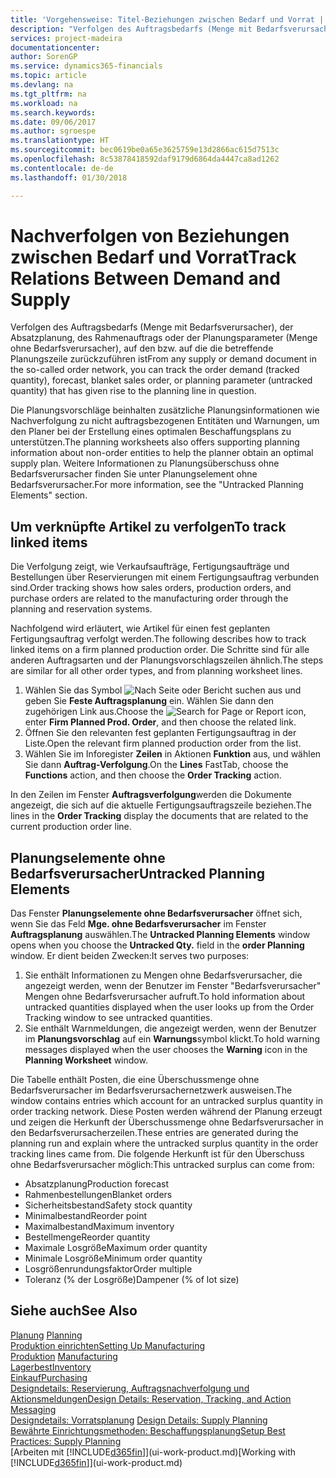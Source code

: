```yaml
---
title: 'Vorgehensweise: Titel-Beziehungen zwischen Bedarf und Vorrat | Microsoft Docs'
description: "Verfolgen des Auftragsbedarfs (Menge mit Bedarfsverursacher), der Absatzplanung, des Rahmenauftrags oder der Planungsparameter (Menge ohne Bedarfsverursacher), auf den bzw. auf die die betreffende Planungszeile zurückzuführen ist"
services: project-madeira
documentationcenter: 
author: SorenGP
ms.service: dynamics365-financials
ms.topic: article
ms.devlang: na
ms.tgt_pltfrm: na
ms.workload: na
ms.search.keywords: 
ms.date: 09/06/2017
ms.author: sgroespe
ms.translationtype: HT
ms.sourcegitcommit: bec0619be0a65e3625759e13d2866ac615d7513c
ms.openlocfilehash: 8c53878418592daf9179d6864da4447ca8ad1262
ms.contentlocale: de-de
ms.lasthandoff: 01/30/2018

---
```

# <a name="track-relations-between-demand-and-supply"></a><span data-ttu-id="c8af5-103">Nachverfolgen von Beziehungen zwischen Bedarf und Vorrat</span><span class="sxs-lookup"><span data-stu-id="c8af5-103">Track Relations Between Demand and Supply</span></span>
<span data-ttu-id="c8af5-104">Verfolgen des Auftragsbedarfs (Menge mit Bedarfsverursacher), der Absatzplanung, des Rahmenauftrags oder der Planungsparameter (Menge ohne Bedarfsverursacher), auf den bzw. auf die die betreffende Planungszeile zurückzuführen ist</span><span class="sxs-lookup"><span data-stu-id="c8af5-104">From any supply or demand document in the so-called order network, you can track the order demand (tracked quantity), forecast, blanket sales order, or planning parameter (untracked quantity) that has given rise to the planning line in question.</span></span>

<span data-ttu-id="c8af5-105">Die Planungsvorschläge beinhalten zusätzliche Planungsinformationen wie  Nachverfolgung zu nicht auftragsbezogenen Entitäten und  Warnungen, um den Planer bei der Erstellung eines optimalen Beschaffungsplans zu unterstützen.</span><span class="sxs-lookup"><span data-stu-id="c8af5-105">The planning worksheets also offers supporting planning information about non-order entities to help the planner obtain an optimal supply plan.</span></span> <span data-ttu-id="c8af5-106">Weitere Informationen zu Planungsüberschuss ohne Bedarfsverursacher finden Sie unter  Planungselement ohne Bedarfsverursacher.</span><span class="sxs-lookup"><span data-stu-id="c8af5-106">For more information, see the "Untracked Planning Elements" section.</span></span>

## <a name="to-track-linked-items"></a><span data-ttu-id="c8af5-107">Um verknüpfte Artikel zu verfolgen</span><span class="sxs-lookup"><span data-stu-id="c8af5-107">To track linked items</span></span>
<span data-ttu-id="c8af5-108">Die Verfolgung zeigt, wie Verkaufsaufträge, Fertigungsaufträge und Bestellungen über Reservierungen mit einem Fertigungsauftrag verbunden sind.</span><span class="sxs-lookup"><span data-stu-id="c8af5-108">Order tracking shows how sales orders, production orders, and purchase orders are related to the manufacturing order through the planning and reservation systems.</span></span>

<span data-ttu-id="c8af5-109">Nachfolgend wird erläutert, wie Artikel für einen fest geplanten Fertigungsauftrag verfolgt werden.</span><span class="sxs-lookup"><span data-stu-id="c8af5-109">The following describes how to track linked items on a firm planned production order.</span></span> <span data-ttu-id="c8af5-110">Die Schritte sind für alle anderen Auftragsarten und der Planungsvorschlagszeilen ähnlich.</span><span class="sxs-lookup"><span data-stu-id="c8af5-110">The steps are similar for all other order types, and from planning worksheet lines.</span></span>

1. <span data-ttu-id="c8af5-111">Wählen Sie das Symbol ![Nach Seite oder Bericht suchen](media/ui-search/search_small.png "Symbol Nach Seite oder Bericht suchen") aus und geben Sie **Feste Auftragsplanung** ein. Wählen Sie dann den zugehörigen Link aus.</span><span class="sxs-lookup"><span data-stu-id="c8af5-111">Choose the ![Search for Page or Report](media/ui-search/search_small.png "Search for Page or Report icon") icon, enter **Firm Planned Prod. Order**, and then choose the related link.</span></span>
2. <span data-ttu-id="c8af5-112">Öffnen Sie den relevanten fest geplanten Fertigungsauftrag in der Liste.</span><span class="sxs-lookup"><span data-stu-id="c8af5-112">Open the relevant firm planned production order from the list.</span></span>
3. <span data-ttu-id="c8af5-113">Wählen Sie im Inforegister **Zeilen** in Aktionen **Funktion** aus, und wählen Sie dann **Auftrag-Verfolgung**.</span><span class="sxs-lookup"><span data-stu-id="c8af5-113">On the **Lines** FastTab, choose the **Functions** action, and then choose the **Order Tracking** action.</span></span>

<span data-ttu-id="c8af5-114">In den Zeilen im Fenster  **Auftragsverfolgung**werden die Dokumente angezeigt, die sich auf die aktuelle Fertigungsauftragszeile beziehen.</span><span class="sxs-lookup"><span data-stu-id="c8af5-114">The lines in the **Order Tracking** display the documents that are related to the current production order line.</span></span>

## <a name="untracked-planning-elements"></a><span data-ttu-id="c8af5-115">Planungselemente ohne Bedarfsverursacher</span><span class="sxs-lookup"><span data-stu-id="c8af5-115">Untracked Planning Elements</span></span>
<span data-ttu-id="c8af5-116">Das Fenster **Planungselemente ohne Bedarfsverursacher** öffnet sich, wenn Sie das Feld **Mge. ohne Bedarfsverursacher** im Fenster **Auftragsplanung** auswählen.</span><span class="sxs-lookup"><span data-stu-id="c8af5-116">The **Untracked Planning Elements** window opens when you choose the **Untracked Qty.** field in the **order Planning** window.</span></span> <span data-ttu-id="c8af5-117">Er dient beiden Zwecken:</span><span class="sxs-lookup"><span data-stu-id="c8af5-117">It serves two purposes:</span></span>

1. <span data-ttu-id="c8af5-118">Sie enthält Informationen zu Mengen ohne Bedarfsverursacher, die angezeigt werden, wenn der Benutzer im Fenster "Bedarfsverursacher" Mengen ohne Bedarfsverursacher aufruft.</span><span class="sxs-lookup"><span data-stu-id="c8af5-118">To hold information about untracked quantities displayed when the user looks up from the Order Tracking window to see untracked quantities.</span></span>
2. <span data-ttu-id="c8af5-119">Sie enthält Warnmeldungen, die angezeigt werden, wenn der Benutzer im **Planungsvorschlag** auf ein **Warnungs**symbol klickt.</span><span class="sxs-lookup"><span data-stu-id="c8af5-119">To hold warning messages displayed when the user chooses the **Warning** icon in the **Planning Worksheet** window.</span></span>

<span data-ttu-id="c8af5-120">Die Tabelle enthält Posten, die eine Überschussmenge ohne Bedarfsverursacher im Bedarfsverursachernetzwerk ausweisen.</span><span class="sxs-lookup"><span data-stu-id="c8af5-120">The window contains entries which account for an untracked surplus quantity in order tracking network.</span></span> <span data-ttu-id="c8af5-121">Diese Posten werden während der Planung erzeugt und zeigen die Herkunft der Überschussmenge ohne Bedarfsverursacher in den Bedarfsverursacherzeilen.</span><span class="sxs-lookup"><span data-stu-id="c8af5-121">These entries are generated during the planning run and explain where the untracked surplus quantity in the order tracking lines came from.</span></span> <span data-ttu-id="c8af5-122">Die folgende Herkunft ist für den Überschuss ohne Bedarfsverursacher möglich:</span><span class="sxs-lookup"><span data-stu-id="c8af5-122">This untracked surplus can come from:</span></span>

- <span data-ttu-id="c8af5-123">Absatzplanung</span><span class="sxs-lookup"><span data-stu-id="c8af5-123">Production forecast</span></span>
- <span data-ttu-id="c8af5-124">Rahmenbestellungen</span><span class="sxs-lookup"><span data-stu-id="c8af5-124">Blanket orders</span></span>
- <span data-ttu-id="c8af5-125">Sicherheitsbestand</span><span class="sxs-lookup"><span data-stu-id="c8af5-125">Safety stock quantity</span></span>
- <span data-ttu-id="c8af5-126">Minimalbestand</span><span class="sxs-lookup"><span data-stu-id="c8af5-126">Reorder point</span></span>
- <span data-ttu-id="c8af5-127">Maximalbestand</span><span class="sxs-lookup"><span data-stu-id="c8af5-127">Maximum inventory</span></span>
- <span data-ttu-id="c8af5-128">Bestellmenge</span><span class="sxs-lookup"><span data-stu-id="c8af5-128">Reorder quantity</span></span>
- <span data-ttu-id="c8af5-129">Maximale Losgröße</span><span class="sxs-lookup"><span data-stu-id="c8af5-129">Maximum order quantity</span></span>
- <span data-ttu-id="c8af5-130">Minimale Losgröße</span><span class="sxs-lookup"><span data-stu-id="c8af5-130">Minimum order quantity</span></span>
- <span data-ttu-id="c8af5-131">Losgrößenrundungsfaktor</span><span class="sxs-lookup"><span data-stu-id="c8af5-131">Order multiple</span></span>
- <span data-ttu-id="c8af5-132">Toleranz (% der Losgröße)</span><span class="sxs-lookup"><span data-stu-id="c8af5-132">Dampener (% of lot size)</span></span>

## <a name="see-also"></a><span data-ttu-id="c8af5-133">Siehe auch</span><span class="sxs-lookup"><span data-stu-id="c8af5-133">See Also</span></span>  
<span data-ttu-id="c8af5-134">[Planung](production-planning.md) </span><span class="sxs-lookup"><span data-stu-id="c8af5-134">[Planning](production-planning.md) </span></span>  
[<span data-ttu-id="c8af5-135">Produktion einrichten</span><span class="sxs-lookup"><span data-stu-id="c8af5-135">Setting Up Manufacturing</span></span>](production-configure-production-processes.md)  
<span data-ttu-id="c8af5-136">[Produktion](production-manage-manufacturing.md)  </span><span class="sxs-lookup"><span data-stu-id="c8af5-136">[Manufacturing](production-manage-manufacturing.md)  </span></span>  
[<span data-ttu-id="c8af5-137">Lagerbest</span><span class="sxs-lookup"><span data-stu-id="c8af5-137">Inventory</span></span>](inventory-manage-inventory.md)  
[<span data-ttu-id="c8af5-138">Einkauf</span><span class="sxs-lookup"><span data-stu-id="c8af5-138">Purchasing</span></span>](purchasing-manage-purchasing.md)  
[<span data-ttu-id="c8af5-139">Designdetails: Reservierung, Auftragsnachverfolgung und Aktionsmeldungen</span><span class="sxs-lookup"><span data-stu-id="c8af5-139">Design Details: Reservation, Tracking, and Action Messaging</span></span>](design-details-reservation-order-tracking-and-action-messaging.md)  
<span data-ttu-id="c8af5-140">[Designdetails: Vorratsplanung](design-details-supply-planning.md) </span><span class="sxs-lookup"><span data-stu-id="c8af5-140">[Design Details: Supply Planning](design-details-supply-planning.md) </span></span>  
[<span data-ttu-id="c8af5-141">Bewährte Einrichtungsmethoden: Beschaffungsplanung</span><span class="sxs-lookup"><span data-stu-id="c8af5-141">Setup Best Practices: Supply Planning</span></span>](setup-best-practices-supply-planning.md)  
<span data-ttu-id="c8af5-142">[Arbeiten mit [!INCLUDE[d365fin](includes/d365fin_md.md)]](ui-work-product.md)</span><span class="sxs-lookup"><span data-stu-id="c8af5-142">[Working with [!INCLUDE[d365fin](includes/d365fin_md.md)]](ui-work-product.md)</span></span>

